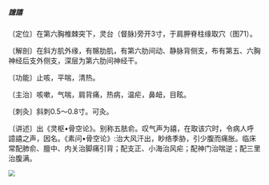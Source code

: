 ##### 譩譆

〔定位〕在第六胸椎棘突下，灵台（督脉)旁开3寸，于肩胛脊柱缘取穴（图71）。

〔解剖〕在斜方肌外缘，有髂肋肌，有第六肋间动、静脉背侧支，布有第五、六胸神经后支外侧支，深层为第六肋间神经干。

〔功能〕止咳，平喘，清热。  

〔主治〕咳嗽，气喘，肩背痛，热病，温疟，鼻衄，目眩。

〔刺灸〕斜刺0.5〜0.8寸。可灸。

〔讲述〕出《灵枢•骨空论》。别称五胠俞。叹气声为譆，在取该穴时，令病人呼譩譆之声，因名。《素问•骨空论》:治大风汗出，眇络季胁，引少腹而痛胀。临床常配肺俞、膻中、内关治脚痛引背；配支正、小海治风疟；配神门治喘逆；配三里治腹满。

<img src="img/图71.jpg" style="zoom:80%;" />